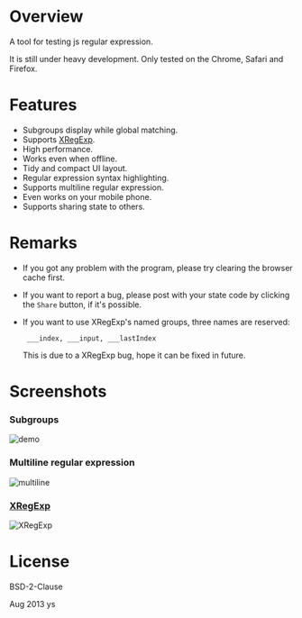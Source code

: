# Overview

A tool for testing js regular expression.

It is still under heavy development. Only tested on the Chrome, Safari and Firefox.

# Features

 - Subgroups display while global matching.
 - Supports [XRegExp][1].
 - High performance.
 - Works even when offline.
 - Tidy and compact UI layout.
 - Regular expression syntax highlighting.
 - Supports multiline regular expression.
 - Even works on your mobile phone.
 - Supports sharing state to others.

# Remarks

 - If you got any problem with the program, please try clearing the browser cache first.
 - If you want to report a bug, please post with your state code by clicking the `Share` button, if it's possible.
 - If you want to use XRegExp's named groups, three names are reserved:

        ___index, ___input, ___lastIndex

   This is due to a XRegExp bug, hope it can be fixed in future.

# Screenshots

### Subgroups

 ![demo][2]

### Multiline regular expression

 ![multiline][3]

### [XRegExp][1]

 ![XRegExp][4]

# License

BSD-2-Clause

Aug 2013 ys


  [1]: http://xregexp.com/
  [2]: https://raw.github.com/ysmood/regex-builder/gh-pages/img/demo.jpg
  [3]: https://raw.github.com/ysmood/regex-builder/gh-pages/img/multiline.jpg
  [4]: https://raw.github.com/ysmood/regex-builder/gh-pages/img/XRegExp.jpg